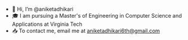 - 👋 Hi, I’m @aniketadhikari
- 🎓 I am pursuing a Master's of Engineering in Computer Science and Applications at Virginia Tech
- 📥 To contact me, email me at aniketadhikari6th@gmail.com
<!---
aniketadhikari/aniketadhikari is a ✨ special ✨ repository because its `README.md` (this file) appears on your GitHub profile.
You can click the Preview link to take a look at your changes.
--->
